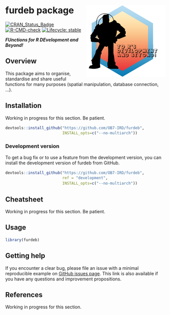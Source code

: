 
<!-- README.md is generated from README.Rmd. Please edit that file -->

# furdeb package <a href='https://ob7-ird.github.io/furdeb'><img src='man/figures/logo.png' align="right" /></a>

<!-- badges: start -->

[![CRAN_Status_Badge](https://www.r-pkg.org/badges/version/furdeb)](https://cran.r-project.org/package=furdeb)
[![R-CMD-check](https://github.com/OB7-IRD/furdeb/workflows/R-CMD-check/badge.svg)](https://github.com/OB7-IRD/furdeb/actions)
[![Lifecycle:
stable](https://img.shields.io/badge/lifecycle-stable-brightgreen.svg)](https://lifecycle.r-lib.org/articles/stages.html#stable)
<!-- badges: end -->

***FUnctions for R DEvelopment and Beyond!***

## Overview

This package aims to organise, standardise and share useful functions
for many purposes (spatial manipulation, database connection, …).

## Installation

Working in progress for this section. Be patient.

``` r
devtools::install_github("https://github.com/OB7-IRD/furdeb",
                         INSTALL_opts=c("--no-multiarch"))
```

### Development version

To get a bug fix or to use a feature from the development version, you
can install the development version of furdeb from GitHub.

``` r
devtools::install_github("https://github.com/OB7-IRD/furdeb",
                         ref = "development",
                         INSTALL_opts=c("--no-multiarch"))
```

## Cheatsheet

Working in progress for this section. Be patient.

## Usage

``` r
library(furdeb)
```

## Getting help

If you encounter a clear bug, please file an issue with a minimal
reproducible example on [GitHub issues
page](https://github.com/OB7-IRD/furdeb/issues). This link is also
available if you have any questions and improvement propositions.

## References

Working in progress for this section.
